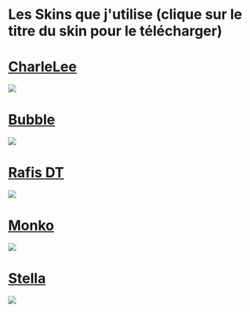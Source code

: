 # Les Skins que j'utilise (clique sur le titre du skin pour le télécharger)
# [CharleLee](https://www.mediafire.com/file/x46743wtp91p8zi/CharleLee.osk/file)
![](https://i.imgur.com/XZCntXs.jpeg)
# [Bubble](https://www.mediafire.com/file/v17vjz1p2xx5uc2/Bubble.osk/file)
![](https://i.imgur.com/3rtP5kQ.jpeg)
# [Rafis DT](https://www.mediafire.com/file/yxzznaknt0mf272/Rafis_DT.osk/file)
![](https://i.imgur.com/C4yz3JE.jpeg)
# [Monko](https://www.mediafire.com/file/5dfqvqzqetxuj7c/Monko.osk/file)
![](https://i.imgur.com/fTTpHIF.jpeg)
# [Stella](https://www.mediafire.com/file/tk5nkmc0wxvzkkt/Stella.osk/file)
![](https://i.imgur.com/LJ7Vxct.jpeg)
